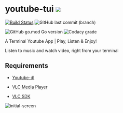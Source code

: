 # youtube-tui ![](https://img.shields.io/badge/YouTube-Terminal%20App-black?style=for-the-badge&logo=youtube)
[![Build Status](https://img.shields.io/endpoint.svg?url=https%3A%2F%2Factions-badge.atrox.dev%2Fbelikesayantan%2Fyoutube-tui%2Fbadge%3Fref%3Dmaster&style=for-the-badge&color=green)](https://actions-badge.atrox.dev/belikesayantan/youtube-tui/goto?ref=master)
![GitHub last commit (branch)](https://img.shields.io/github/last-commit/belikesayantan/youtube-tui/master?style=for-the-badge&logo=github&color=orange)

![GitHub go.mod Go version](https://img.shields.io/github/go-mod/go-version/belikesayantan/youtube-tui?style=for-the-badge&logo=go)
![Codacy grade](https://img.shields.io/codacy/grade/661007379bcc4bca841a5447155f02b3?style=for-the-badge&logo=codacy)

A Terminal Youtube App | Play, Listen &amp; Enjoy!

Listen to music and watch video, right from your terminal

## Requirements

* [Youtube-dl](https://youtube-dl.org/downloads/latest/youtube-dl-2020.07.28.tar.gz)

* [VLC Media Player](https://www.videolan.org/vlc/#download)

* [VLC SDK](https://github.com/adrg/libvlc-go/wiki/Install-on-Linux)


![initial-screen](https://user-images.githubusercontent.com/53504602/92327302-486afe00-f076-11ea-92f6-65db95a990f2.png)
